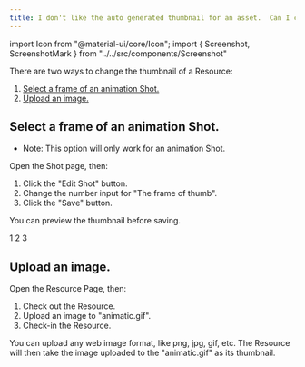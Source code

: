 ```yaml
---
title: I don't like the auto generated thumbnail for an asset.  Can I change it?
---
```

import Icon from "@material-ui/core/Icon";
import { Screenshot, ScreenshotMark } from "../../src/components/Screenshot"

There are two ways to change the thumbnail of a Resource:

 1. [Select a frame of an animation Shot.](#select-a-frame-of-an-animation-shot.)
 1. [Upload an image.](#upload-an-image.)

## Select a frame of an animation Shot.

* Note: This option will only work for an animation Shot.

Open the Shot page, then:

1. Click the "Edit Shot" button.
1. Change the number input for "The frame of thumb".
1. Click the "Save" button.

You can preview the thumbnail before saving.

<Screenshot image="/screenshot/resource_edit_thumb_frame.png">
  <ScreenshotMark x="42%" y="32%" width="18%" height="6%" textPosition="bottom" borderRadius="10px">
  1
  </ScreenshotMark>
  <ScreenshotMark x="84%" y="31.8%" width="18%" height="10%" textPosition="bottom" borderRadius="10px">
  2
  </ScreenshotMark>
  <ScreenshotMark x="89.5%" y="87.6%" width="11%" height="8%" textPosition="bottom" borderRadius="10px">
  3
  </ScreenshotMark>
</Screenshot>


## Upload an image.

Open the Resource Page, then:

1. Check out the Resource.
2. Upload an image to "animatic.gif".
3. Check-in the Resource.

You can upload any web image format, like png, jpg, gif, etc. The Resource will then take the image uploaded to the "animatic.gif" as its thumbnail.

<Screenshot image="/screenshot/resource_file_section.png">
  <ScreenshotMark x="16.2%" y="49%" width="31%" height="35%" textPosition="bottom" borderRadius="10px">
  </ScreenshotMark>
</Screenshot>